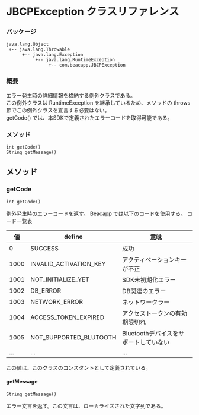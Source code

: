 JBCPException クラスリファレンス
================================

### パッケージ
    java.lang.Object
     +-- java.lang.Throwable
          +-- java.lang.Exception
               +-- java.lang.RuntimeException
                    +-- com.beacapp.JBCPException


### 概要

エラー発生時の詳細情報を格納する例外クラスである。  
この例外クラスは RuntimeException を継承しているため、メソッドの throws 節でこの例外クラスを宣言する必要はない。  
getCode() では、本SDKで定義されたエラーコードを取得可能である。


### メソッド

    int getCode()
    String getMessage()


メソッド
--------

### getCode

`````````````
int getCode()
`````````````

例外発生時のエラーコードを返す。
Beacapp では以下のコードを使用する。
コード一覧表

|値    |define                            |意味                                  |
|------|----------------------------------|--------------------------------------|
|0     |SUCCESS                           |成功                                  |
|1000  |INVALID_ACTIVATION_KEY            |アクティベーションキーが不正          |
|1001  |NOT_INITIALIZE_YET                |SDK未初期化エラー                     |
|1002  |DB_ERROR                          |DB関連のエラー                        |
|1003  |NETWORK_ERROR                     |ネットワークラー                      |
|1004  |ACCESS_TOKEN_EXPIRED              |アクセストークンの有効期限切れ        |
|1005  |NOT_SUPPORTED_BLUTOOTH            |Bluetoothデバイスをサポートしていない |
|...   |...                               |...                                   |

この値は、このクラスのコンスタントとして定義されている。



#### getMessage

```````````````````
String getMessage()
```````````````````

エラー文言を返す。この文言は、ローカライズされた文字列である。
